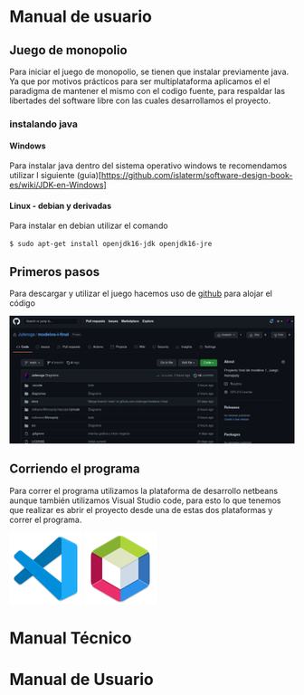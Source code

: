 # Manual de usuario

## Juego de monopolio

Para iniciar el juego de monopolio, se tienen que instalar previamente java. Ya que por motivos prácticos para ser multiplataforma aplicamos el el paradigma de mantener el mismo con el codigo fuente, para respaldar las libertades del software libre con las cuales desarrollamos el proyecto. 

### instalando java

#### Windows

Para instalar java dentro del sistema operativo windows te recomendamos utilizar l siguiente (guia)[https://github.com/islaterm/software-design-book-es/wiki/JDK-en-Windows]

#### Linux - debian y derivadas

Para instalar en debian utilizar el comando

``
$ sudo apt-get install openjdk16-jdk openjdk16-jre
``

## Primeros pasos 

Para descargar y utilizar el juego hacemos uso de [github](https://github.com/Juferoga/modelos-i-final) para alojar el código 

![github](https://raw.githubusercontent.com/Juferoga/modelos-i-final/main/docs/images/github.png?token=AKG44KMJUBNUFOBJSSGG7ADBNB5Z6)

## Corriendo el programa

Para correr el programa utilizamos la plataforma de desarrollo netbeans aunque también utilizamos Visual Studio code, para esto lo que tenemos que realizar es abrir el proyecto desde una de estas dos plataformas y correr el programa.

![VS code](https://raw.githubusercontent.com/Juferoga/modelos-i-final/main/docs/images/visual-studio-code.svg)
![Netbeans](https://raw.githubusercontent.com/Juferoga/modelos-i-final/main/docs/images/netbeans.svg)

# Manual Técnico

## 

# Manual de Usuario

##

